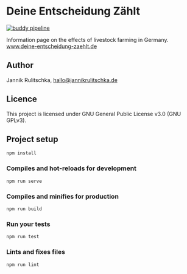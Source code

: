 # Deine Entscheidung Zählt

[![buddy pipeline](https://app.buddy.works/joterr/deine-entscheidung-zaehlt/pipelines/pipeline/201258/badge.svg?token=731849429a9ba2276625beb38acacbb8caa74e3b60019234ea246ad05ab6c4c5 "buddy pipeline")](https://app.buddy.works/joterr/deine-entscheidung-zaehlt/pipelines/pipeline/201258)

Information page on the effects of livestock farming in Germany. www.deine-entscheidung-zaehlt.de

## Author
Jannik Rulitschka, hallo@jannikrulitschka.de

## Licence
This project is licensed under GNU General Public License v3.0 (GNU GPLv3).

## Project setup
```
npm install
```

### Compiles and hot-reloads for development
```
npm run serve
```

### Compiles and minifies for production
```
npm run build
```

### Run your tests
```
npm run test
```

### Lints and fixes files
```
npm run lint
```
